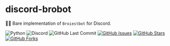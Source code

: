# discord-brobot

👾🤖 Bare implementation  of `Broiestbot` for Discord.

![Python](https://img.shields.io/badge/Python-v^3.10-blue.svg?logo=python&longCache=true&logoColor=white&colorB=5e81ac&style=flat-square&colorA=4c566a)
![Discord](https://img.shields.io/badge/Discord-v1.7.3-blue.svg?longCache=true&logo=discord&style=flat-square&logoColor=white&colorB=B48EAD&colorA=4c566a)
![GitHub Last Commit](https://img.shields.io/github/last-commit/google/skia.svg?style=flat-square&colorA=4c566a&colorB=a3be8c&logo=GitHub)
[![GitHub Issues](https://img.shields.io/github/issues/toddbirchard/discord-brobot.svg?style=flat-square&colorA=4c566a&logo=GitHub&colorB=ebcb8b)](https://github.com/toddbirchard/discord-brobot/issues)
[![GitHub Stars](https://img.shields.io/github/stars/toddbirchard/discord-brobot.svg?style=flat-square&colorA=4c566a&logo=GitHub&colorB=ebcb8b)](https://github.com/toddbirchard/discord-brobot/stargazers)
[![GitHub Forks](https://img.shields.io/github/forks/toddbirchard/discord-brobot.svg?style=flat-square&colorA=4c566a&logo=GitHub&colorB=ebcb8b)](https://github.com/toddbirchard/discord-brobot/network)
